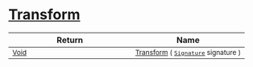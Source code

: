 # [Transform](./ResampleSamplesCountBased-100663803.md)



| Return | Name | 
| --- | --- | 
| <sub>[Void](https://docs.microsoft.com/en-us/dotnet/api/System.Void)</sub><img width=200/>| <sub>[Transform](./ResampleSamplesCountBased-100663803.md) ( [`Signature`](./../../../../Signature.md) signature )</sub>| <br>


